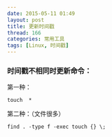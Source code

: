 ```yaml
---
date: 2015-05-11 01:49
layout: post
title: 更新时间戳
thread: 166
categories: 常用工具
tags: [Linux, 时间戳]
---
```


### 时间戳不相同时更新命令：

第一种：

    touch  *   
第二种：（文件很多）

    find . -type f -exec touch {} \;
